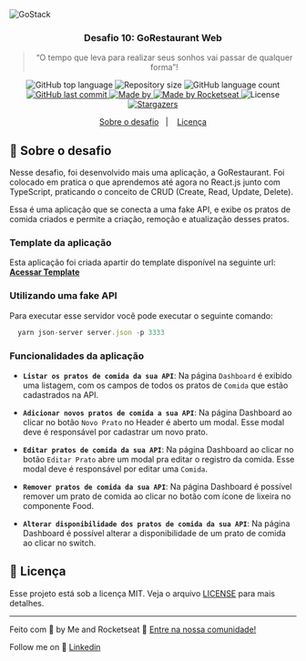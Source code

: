 <img alt="GoStack" src="https://storage.googleapis.com/golden-wind/bootcamp-gostack/header-desafios.png" />

<h3 align="center">
  Desafio 10: GoRestaurant Web
</h3>

<blockquote align="center">“O tempo que leva para realizar seus sonhos vai passar de qualquer forma”!</blockquote>

<p align="center">
  <img alt="GitHub top language" src="https://img.shields.io/github/languages/top/jeisonjha/challenge-10-gostack?color=%FF9000">

  <img alt="Repository size" src="https://img.shields.io/github/repo-size/jeisonjha/challenge-10-gostack?color=%235636D3">

  <img alt="GitHub language count" src="https://img.shields.io/github/languages/count/jeisonjha/challenge-10-gostack?color=%2304D361">

  <a href="https://github.com/jeisonjha/challenge-10-gostack/commits/master">
    <img alt="GitHub last commit" src="https://img.shields.io/github/last-commit/jeisonjha/challenge-10-gostack?color=%235636D3">
  </a>

  <a href="https://www.linkedin.com/in/jeison.azevedo/">
    <img alt="Made by" src="https://img.shields.io/badge/made%20by-Jeison%20Azevedo-orange">
  </a>

  <a href="https://rocketseat.com.br">
    <img alt="Made by Rocketseat" src="https://img.shields.io/badge/made%20by-Rocketseat-%2304D361">
  </a>

  <img alt="License" src="https://img.shields.io/badge/license-MIT-%2304D361">

  <a href="https://github.com/Rocketseat/bootcamp-gostack-desafios/stargazers">
    <img alt="Stargazers" src="https://img.shields.io/github/stars/jeisonjha/challenge-10-gostack?style=social">
  </a>
</p>

<p align="center">
  <a href="#rocket-sobre-o-desafio">Sobre o desafio</a>&nbsp;&nbsp;&nbsp;|&nbsp;&nbsp;&nbsp;
  <a href="#memo-licença">Licença</a>
</p>

## :rocket: Sobre o desafio

Nesse desafio, foi desenvolvido mais uma aplicação, a GoRestaurant. Foi colocado em pratica o que aprendemos até agora no React.js junto com TypeScript, praticando o conceito de CRUD (Create, Read, Update, Delete).

Essa é uma aplicação que se conecta a uma fake API, e exibe os pratos de comida criados e permite a criação, remoção e atualização desses pratos.

### Template da aplicação

Esta aplicação foi criada apartir do template disponível na seguinte url: **[Acessar Template](https://github.com/Rocketseat/gostack-template-reactjs-crud)**

### Utilizando uma fake API

Para executar esse servidor você pode executar o seguinte comando:

```js
  yarn json-server server.json -p 3333
```

### Funcionalidades da aplicação


- **`Listar os pratos de comida da sua API`**: Na página `Dashboard` é exibido uma listagem, com os campos de todos os pratos de `Comida` que estão cadastrados na API.

- **`Adicionar novos pratos de comida a sua API`**: Na página Dashboard ao clicar no botão `Novo Prato` no Header é aberto um modal. Esse modal deve é responsável por cadastrar um novo prato.

- **`Editar pratos de comida da sua API`**: Na página Dashboard ao clicar no botão `Editar Prato` abre um modal pra editar o registro da comida. Esse modal deve é responsável por editar uma `Comida`.

- **`Remover pratos de comida da sua API`**: Na página Dashboard é possível remover um prato de comida ao clicar no botão com ícone de lixeira no componente Food.

- **`Alterar disponibilidade dos pratos de comida da sua API`**: Na página Dashboard é possível alterar a disponibilidade de um prato de comida ao clicar no switch.

## :memo: Licença

Esse projeto está sob a licença MIT. Veja o arquivo [LICENSE](LICENSE) para mais detalhes.

---

Feito com 💜 by Me and Rocketseat :wave: [Entre na nossa comunidade!](https://discordapp.com/invite/gCRAFhc)

Follow me on :handshake: [Linkedin](https://www.linkedin.com/in/jeison-azevedo/)
